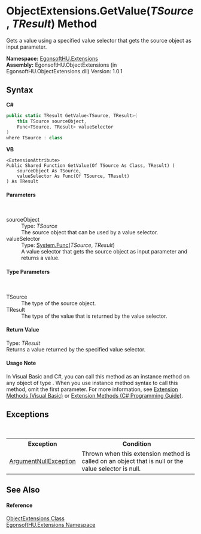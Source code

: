 # ObjectExtensions.GetValue(*TSource*, *TResult*) Method 
 

Gets a value using a specified value selector that gets the source object as input parameter.

**Namespace:**&nbsp;<a href="4964ee26-fcfd-8bcf-015a-9894fbfc7ff9.md">EgonsoftHU.Extensions</a><br />**Assembly:**&nbsp;EgonsoftHU.ObjectExtensions (in EgonsoftHU.ObjectExtensions.dll) Version: 1.0.1

## Syntax

**C#**<br />
``` C#
public static TResult GetValue<TSource, TResult>(
	this TSource sourceObject,
	Func<TSource, TResult> valueSelector
)
where TSource : class

```

**VB**<br />
``` VB
<ExtensionAttribute>
Public Shared Function GetValue(Of TSource As Class, TResult) ( 
	sourceObject As TSource,
	valueSelector As Func(Of TSource, TResult)
) As TResult
```


#### Parameters
&nbsp;<dl><dt>sourceObject</dt><dd>Type: *TSource*<br />The source object that can be used by a value selector.</dd><dt>valueSelector</dt><dd>Type: <a href="http://msdn2.microsoft.com/en-us/library/bb549151" target="_blank">System.Func</a>(*TSource*, *TResult*)<br />A value selector that gets the source object as input parameter and returns a value.</dd></dl>

#### Type Parameters
&nbsp;<dl><dt>TSource</dt><dd>The type of the source object.</dd><dt>TResult</dt><dd>The type of the value that is returned by the value selector.</dd></dl>

#### Return Value
Type: *TResult*<br />Returns a value returned by the specified value selector.

#### Usage Note
In Visual Basic and C#, you can call this method as an instance method on any object of type . When you use instance method syntax to call this method, omit the first parameter. For more information, see <a href="http://msdn.microsoft.com/en-us/library/bb384936.aspx">Extension Methods (Visual Basic)</a> or <a href="http://msdn.microsoft.com/en-us/library/bb383977.aspx">Extension Methods (C# Programming Guide)</a>.

## Exceptions
&nbsp;<table><tr><th>Exception</th><th>Condition</th></tr><tr><td><a href="http://msdn2.microsoft.com/en-us/library/27426hcy" target="_blank">ArgumentNullException</a></td><td>Thrown when this extension method is called on an object that is null or the value selector is null.</td></tr></table>

## See Also


#### Reference
<a href="0ae3de50-bf50-0f13-79f9-e1b2fe936219.md">ObjectExtensions Class</a><br /><a href="4964ee26-fcfd-8bcf-015a-9894fbfc7ff9.md">EgonsoftHU.Extensions Namespace</a><br />